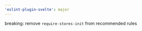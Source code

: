 ```yaml
---
'eslint-plugin-svelte': major
---
```


breaking: remove `require-stores-init` from recommended rules
